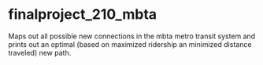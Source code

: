 # finalproject_210_mbta
Maps out all possible new connections in the mbta metro transit system and prints out an optimal (based on maximized ridership an minimized distance traveled) new path.
